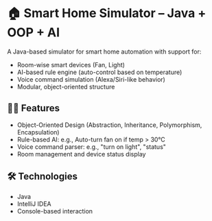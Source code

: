# 🏠 Smart Home Simulator – Java + OOP + AI

A Java-based simulator for smart home automation with support for:
- Room-wise smart devices (Fan, Light)
- AI-based rule engine (auto-control based on temperature)
- Voice command simulation (Alexa/Siri-like behavior)
- Modular, object-oriented structure

## 👨‍💻 Features
- Object-Oriented Design (Abstraction, Inheritance, Polymorphism, Encapsulation)
- Rule-based AI: e.g., Auto-turn fan on if temp > 30°C
- Voice command parser: e.g., "turn on light", "status"
- Room management and device status display

## 🛠️ Technologies
- Java
- IntelliJ IDEA
- Console-based interaction
